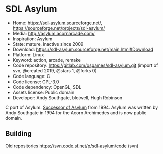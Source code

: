# SDL Asylum

- Home: https://sdl-asylum.sourceforge.net/, https://sourceforge.net/projects/sdl-asylum/
- Media: http://asylum.acornarcade.com/
- Inspiration: Asylum
- State: mature, inactive since 2009
- Download: https://sdl-asylum.sourceforge.net/main.html#Download
- Platform: Linux
- Keyword: action, arcade, remake
- Code repository: https://gitlab.com/osgames/sdl-asylum.git (import of svn, @created 2019, @stars 1, @forks 0)
- Code language: C
- Code license: GPL-3.0
- Code dependency: OpenGL, SDL
- Assets license: Public domain
- Developer: Andy Southgate, blotwell, Hugh Robinson

C port of Asylum.
[Successor of Asylum](http://asylum.acornarcade.com/) from 1994.
Asylum was written by Andy Southgate in 1994 for the Acorn Archimedes and is now public domain.

## Building

Old repositories https://svn.code.sf.net/p/sdl-asylum/code (svn)